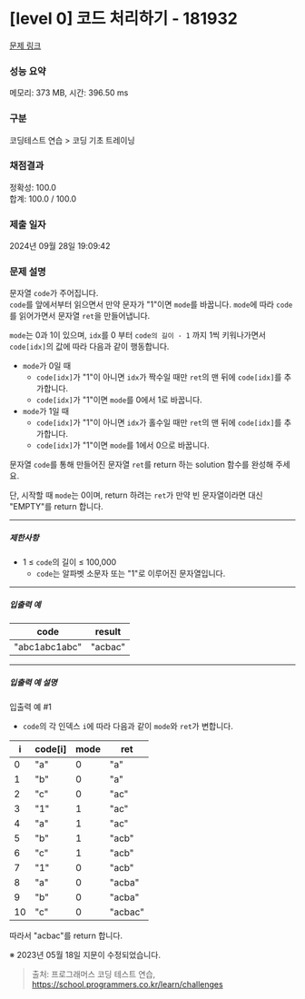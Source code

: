 # [level 0] 코드 처리하기 - 181932 

[문제 링크](https://school.programmers.co.kr/learn/courses/30/lessons/181932?language=java) 

### 성능 요약

메모리: 373 MB, 시간: 396.50 ms

### 구분

코딩테스트 연습 > 코딩 기초 트레이닝

### 채점결과

정확성: 100.0<br/>합계: 100.0 / 100.0

### 제출 일자

2024년 09월 28일 19:09:42

### 문제 설명

<p>문자열 <code>code</code>가 주어집니다.<br>
<code>code</code>를 앞에서부터 읽으면서 만약 문자가 "1"이면 <code>mode</code>를 바꿉니다. <code>mode</code>에 따라 <code>code</code>를 읽어가면서 문자열 <code>ret</code>을 만들어냅니다.</p>

<p><code>mode</code>는 0과 1이 있으며, <code>idx</code>를 0 부터 <code>code의 길이 - 1</code> 까지 1씩 키워나가면서 <code>code[idx]</code>의 값에 따라 다음과 같이 행동합니다.</p>

<ul>
<li><code>mode</code>가 0일 때 

<ul>
<li><code>code[idx]</code>가 "1"이 아니면 <code>idx</code>가 짝수일 때만 <code>ret</code>의 맨 뒤에 <code>code[idx]</code>를 추가합니다.</li>
<li><code>code[idx]</code>가 "1"이면 <code>mode</code>를 0에서 1로 바꿉니다.</li>
</ul></li>
<li><code>mode</code>가 1일 때

<ul>
<li><code>code[idx]</code>가 "1"이 아니면 <code>idx</code>가 홀수일 때만 <code>ret</code>의 맨 뒤에 <code>code[idx]</code>를 추가합니다.</li>
<li><code>code[idx]</code>가 "1"이면 <code>mode</code>를 1에서 0으로 바꿉니다.</li>
</ul></li>
</ul>

<p>문자열 <code>code</code>를 통해 만들어진 문자열 <code>ret</code>를 return 하는 solution 함수를 완성해 주세요.</p>

<p>단, 시작할 때 <code>mode</code>는 0이며, return 하려는 <code>ret</code>가 만약 빈 문자열이라면 대신 "EMPTY"를 return 합니다.</p>

<hr>

<h5>제한사항</h5>

<ul>
<li>1 ≤ <code>code</code>의 길이 ≤ 100,000

<ul>
<li><code>code</code>는 알파벳 소문자 또는 "1"로 이루어진 문자열입니다.</li>
</ul></li>
</ul>

<hr>

<h5>입출력 예</h5>
<table class="table">
        <thead><tr>
<th>code</th>
<th>result</th>
</tr>
</thead>
        <tbody><tr>
<td>"abc1abc1abc"</td>
<td>"acbac"</td>
</tr>
</tbody>
      </table>
<hr>

<h5>입출력 예 설명</h5>

<p>입출력 예 #1</p>

<ul>
<li><code>code</code>의 각 인덱스 <code>i</code>에 따라 다음과 같이 <code>mode</code>와 <code>ret</code>가 변합니다.</li>
</ul>
<table class="table">
        <thead><tr>
<th>i</th>
<th>code[i]</th>
<th>mode</th>
<th>ret</th>
</tr>
</thead>
        <tbody><tr>
<td>0</td>
<td>"a"</td>
<td>0</td>
<td>"a"</td>
</tr>
<tr>
<td>1</td>
<td>"b"</td>
<td>0</td>
<td>"a"</td>
</tr>
<tr>
<td>2</td>
<td>"c"</td>
<td>0</td>
<td>"ac"</td>
</tr>
<tr>
<td>3</td>
<td>"1"</td>
<td>1</td>
<td>"ac"</td>
</tr>
<tr>
<td>4</td>
<td>"a"</td>
<td>1</td>
<td>"ac"</td>
</tr>
<tr>
<td>5</td>
<td>"b"</td>
<td>1</td>
<td>"acb"</td>
</tr>
<tr>
<td>6</td>
<td>"c"</td>
<td>1</td>
<td>"acb"</td>
</tr>
<tr>
<td>7</td>
<td>"1"</td>
<td>0</td>
<td>"acb"</td>
</tr>
<tr>
<td>8</td>
<td>"a"</td>
<td>0</td>
<td>"acba"</td>
</tr>
<tr>
<td>9</td>
<td>"b"</td>
<td>0</td>
<td>"acba"</td>
</tr>
<tr>
<td>10</td>
<td>"c"</td>
<td>0</td>
<td>"acbac"</td>
</tr>
</tbody>
      </table>
<p>따라서 "acbac"를 return 합니다.</p>

<p>※ 2023년 05월 18일 지문이 수정되었습니다.</p>


> 출처: 프로그래머스 코딩 테스트 연습, https://school.programmers.co.kr/learn/challenges
